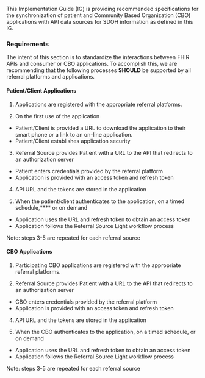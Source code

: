 This Implementation Guide (IG) is providing recommended specifications for the synchronization of patient and Community Based Organization (CBO) applications with API data sources for SDOH information as defined in this IG.

### Requirements

The intent of this section is to standardize the interactions between FHIR APIs and consumer or CBO applications.  To accomplish this, we are recommending that the following processes **SHOULD** be supported by all referral platforms and applications.

#### Patient/Client Applications

1) Applications are registered with the appropriate referral platforms.

2) On the first use of the application

- Patient/Client is provided a URL to download the application to their smart phone or a link to an on-line application.
- Patient/Client establishes application security 

3) Referral Source provides Patient with a URL to the API that redirects to an authorization server

- Patient enters credentials provided by the referral platform
- Application is provided with an access token and refresh token

4) API URL and the tokens are stored in the application 

5) When the patient/client authenticates to the application, on a timed schedule,**** or on demand

- Application uses the URL and refresh token to obtain an access token 
- Application follows the Referral Source Light workflow process 

Note: steps 3-5 are repeated for each referral source

#### CBO Applications

1) Participating CBO applications are registered with the appropriate referral platforms.

3) Referral Source provides Patient with a URL to the API that redirects to an authorization server

- CBO enters credentials provided by the referral platform
- Application is provided with an access token and refresh token

4) API URL and the tokens are stored in the application 

5) When the CBO authenticates to the application, on a timed schedule, or on demand

- Application uses the URL and refresh token to obtain an access token 
- Application follows the Referral Source Light workflow process 

Note: steps 3-5 are repeated for each referral source